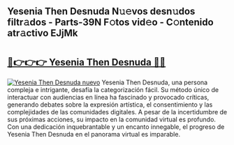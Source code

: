 ## Yesenia Then Desnuda N𝚞𝚎vos desn𝚞dos filtr𝚊dos - Parts-39N F𝚘tos vid𝚎o - C𝚘ntenido atr𝚊ctivo EJjMk

# <h2><a href="http://mbcvnoe.tromn.icu/?c=Yesenia+Then+Desnuda">🔗👉👉👉 Yesenia Then Desnuda 🔗🔗</a></h2>

[![Yesenia Then Desnuda nuevo](https://i.imgur.com/pEAQMta.gif)](http://mbcvnoe.tromn.icu/?c=Yesenia+Then+Desnuda)
Yesenia Then Desnuda, una persona compleja e intrigante, desafía la categorización fácil. Su método único de interactuar con audiencias en línea ha fascinado y provocado críticas, generando debates sobre la expresión artística, el consentimiento y las complejidades de las comunidades digitales. A pesar de la incertidumbre de sus próximas acciones, su impacto en la comunidad virtual es profundo. Con una dedicación inquebrantable y un encanto innegable, el progreso de Yesenia Then Desnuda en el panorama virtual es imparable.
